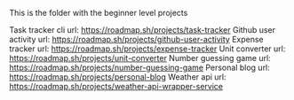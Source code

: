 This is the folder with the beginner level projects

Task tracker cli url: https://roadmap.sh/projects/task-tracker
Github user activity url: https://roadmap.sh/projects/github-user-activity
Expense tracker url: https://roadmap.sh/projects/expense-tracker
Unit converter url: https://roadmap.sh/projects/unit-converter
Number guessing game url: https://roadmap.sh/projects/number-guessing-game
Personal blog url: https://roadmap.sh/projects/personal-blog
Weather api url: https://roadmap.sh/projects/weather-api-wrapper-service